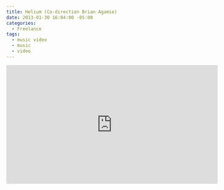 ```yaml
---
title: Helium (Co-direction Brian Agamie)
date: 2013-01-30 16:04:00 -05:00
categories:
  - Freelance
tags:
  - music video
  - music
  - video
---
```


<div class="video-standard">
<iframe width="560" height="315" src="https://www.youtube.com/embed/zvxWiLzZdGU?rel=0&amp;controls=0&amp;showinfo=0" frameborder="0" allow="autoplay; encrypted-media" allowfullscreen allow="autoplay" background="1"></iframe>
</div>
